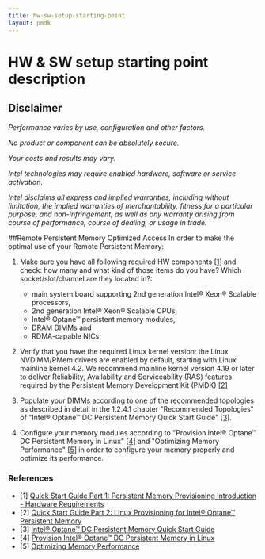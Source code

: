 ```yaml
---
title: hw-sw-setup-starting-point
layout: pmdk
---
```


# HW & SW setup starting point description

## Disclaimer

*Performance varies by use, configuration and other factors.*

*No product or component can be absolutely secure.*

*Your costs and results may vary.*

*Intel technologies may require enabled hardware, software or service activation.*

*Intel disclaims all express and implied warranties, including without limitation, the implied warranties of merchantability, fitness for a particular purpose, and non-infringement, as well as any warranty arising from course of performance, course of dealing, or usage in trade.*

##Remote Persistent Memory Optimized Access
In order to make the optimal use of your Remote Persistent Memory:

1) Make sure you have all following required HW components [[1]][start-1] and check: how many and what kind of those items do you have? Which socket/slot/channel are they located in?:
   - main system board supporting 2nd generation Intel® Xeon® Scalable processors,
   - 2nd generation Intel® Xeon® Scalable CPUs,
   - Intel&reg; Optane&trade; persistent memory modules,
   - DRAM DIMMs and
   - RDMA-capable NICs

2) Verify that you have the required Linux kernel version: the Linux NVDIMM/PMem drivers are enabled by default, starting with Linux mainline kernel 4.2. We recommend mainline kernel version 4.19 or later to deliver Reliability, Availability and Serviceability (RAS) features required by the Persistent Memory Development Kit (PMDK) [[2]][start-2]

3) Populate your DIMMs according to one of the recommended topologies as described in detail in the 1.2.4.1 chapter "Recommended Topologies" of "Intel&reg; Optane&trade; DC Persistent Memory Quick Start Guide" [[3]][start-3].

4) Configure your memory modules according to "Provision Intel&reg; Optane&trade; DC Persistent Memory in Linux" [[4]][start-4] and "Optimizing Memory Performance" [[5]][start-5] in order to configure your memory properly and optimize its performance.

### References

* [1] [Quick Start Guide Part 1: Persistent Memory Provisioning Introduction - Hardware Requirements][start-1]
* [2] [Quick Start Guide Part 2: Linux Provisioning for Intel&reg; Optane&trade; Persistent Memory][start-2]
* [3] [Intel&reg; Optane&trade; DC Persistent Memory Quick Start Guide][start-3]
* [4] [Provision Intel&reg; Optane&trade; DC Persistent Memory in Linux][start-4]
* [5] [Optimizing Memory Performance][start-5]

[start-1]: https://software.intel.com/content/www/us/en/develop/articles/qsg-intro-to-provisioning-pmem.html
[start-2]: https://software.intel.com/content/www/us/en/develop/articles/qsg-part2-linux-provisioning-with-optane-pmem.html
[start-3]: https://www.intel.com/content/dam/support/us/en/documents/memory-and-storage/data-center-persistent-mem/Intel-Optane-DC-Persistent-Memory-Quick-Start-Guide.pdf
[start-4]: https://software.intel.com/content/www/us/en/develop/videos/provisioning-intel-optane-dc-persistent-memory-modules-in-linux.html
[start-5]: https://pmem.io/rpma/documentation/basic-reqs-optimizing-memory-performance.html

